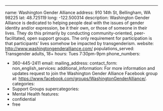---
name: Washington Gender Alliance
address: 910 14th St, Bellingham, WA 98225
lat: 48.725119
long: -122.500314
description: Washington Gender Alliance is dedicated to helping people deal with the issues of gender identity and/or expression, be it their own, or those of someone in their lives. They do this primarily by conducting community-oriented, peer-facilitated, open support groups. The only requirement for participation is that participants' lives somehow be impacted by transgenderism.
website: http://www.washingtongenderalliance.com/
populations_served: Transgender adults, 18+
hours: Tues 7:30pm-9pm
phone_numbers: 
  - 360-445-2411
email:
mailing_address:
contact_form:
non_english_services: 
additional_information: For more information and updates request to join the Washington Gender Alliance Facebook group at: <https://www.facebook.com/groups/WashingtonGenderAlliance/>.
categories:
  - Support Groups
supercategories:
  - Mental Health
features:
  - confidential
  - free